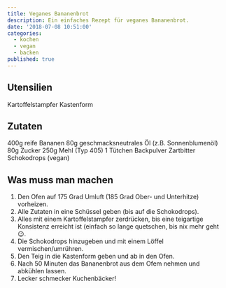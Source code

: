 ```yaml
---
title: Veganes Bananenbrot
description: Ein einfaches Rezept für veganes Bananenbrot.
date: '2018-07-08 10:51:00'
categories:
  - kochen
  - vegan
  - backen
published: true
---
```


## Utensilien

Kartoffelstampfer
Kastenform

## Zutaten

400g reife Bananen
80g geschmacksneutrales Öl (z.B. Sonnenblumenöl)
80g Zucker
250g Mehl (Typ 405)
1 Tütchen Backpulver
Zartbitter Schokodrops (vegan)

## Was muss man machen

1. Den Ofen auf 175 Grad Umluft (185 Grad Ober- und Unterhitze) vorheizen.
2. Alle Zutaten in eine Schüssel geben (bis auf die Schokodrops).
3. Alles mit einem Kartoffelstampfer zerdrücken,
   bis eine teigartige Konsistenz erreicht ist
   (einfach so lange quetschen, bis nix mehr geht 😉.
4. Die Schokodrops hinzugeben und mit einem Löffel vermischen/umrühren.
5. Den Teig in die Kastenform geben und ab in den Ofen.
6. Nach 50 Minuten das Bananenbrot aus dem Ofem nehmen und abkühlen lassen.
7. Lecker schmecker Kuchenbäcker!
